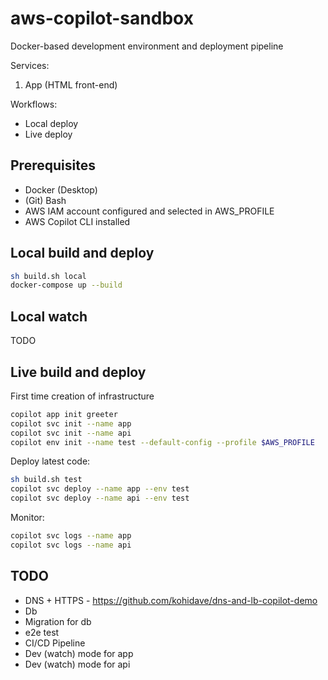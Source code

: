 # aws-copilot-sandbox

Docker-based development environment and deployment pipeline

Services:

1. App (HTML front-end)

Workflows:

- Local deploy
- Live deploy

## Prerequisites

- Docker (Desktop)
- (Git) Bash
- AWS IAM account configured and selected in AWS_PROFILE
- AWS Copilot CLI installed

## Local build and deploy

```bash
sh build.sh local
docker-compose up --build
```

## Local watch

TODO

## Live build and deploy

First time creation of infrastructure

```bash
copilot app init greeter
copilot svc init --name app
copilot svc init --name api
copilot env init --name test --default-config --profile $AWS_PROFILE
```

Deploy latest code:

```bash
sh build.sh test
copilot svc deploy --name app --env test
copilot svc deploy --name api --env test
```

Monitor:

```bash
copilot svc logs --name app
copilot svc logs --name api
```

## TODO

- DNS + HTTPS - https://github.com/kohidave/dns-and-lb-copilot-demo
- Db
- Migration for db
- e2e test
- CI/CD Pipeline
- Dev (watch) mode for app
- Dev (watch) mode for api
